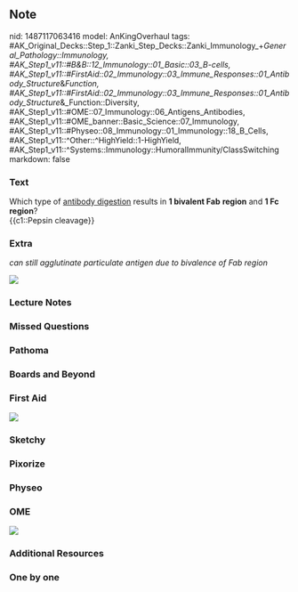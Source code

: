 ## Note
nid: 1487117063416
model: AnKingOverhaul
tags: #AK_Original_Decks::Step_1::Zanki_Step_Decks::Zanki_Immunology_+_General_Pathology::Immunology, #AK_Step1_v11::#B&B::12_Immunology::01_Basic::03_B-cells, #AK_Step1_v11::#FirstAid::02_Immunology::03_Immune_Responses::01_Antibody_Structure_&_Function, #AK_Step1_v11::#FirstAid::02_Immunology::03_Immune_Responses::01_Antibody_Structure_&_Function::Diversity, #AK_Step1_v11::#OME::07_Immunology::06_Antigens_Antibodies, #AK_Step1_v11::#OME_banner::Basic_Science::07_Immunology, #AK_Step1_v11::#Physeo::08_Immunology::01_Immunology::18_B_Cells, #AK_Step1_v11::^Other::^HighYield::1-HighYield, #AK_Step1_v11::^Systems::Immunology::HumoralImmunity/ClassSwitching
markdown: false

### Text
<div>
  <div>
    Which type of <u>antibody digestion</u> results in <b>1
    bivalent Fab</b> <b>region</b> and <b>1 Fc</b> <b>region</b>?
  </div>
  <div>
    {{c1::Pepsin cleavage}}
  </div>
</div>

### Extra
<i>can still agglutinate particulate antigen due to bivalence of
Fab region</i>
<div><img src="paste-37069862732025.jpg"></div>

### Lecture Notes


### Missed Questions


### Pathoma


### Boards and Beyond


### First Aid
<img src="tmpo7G6SR.png">

### Sketchy


### Pixorize


### Physeo


### OME
<div class="ome-widget">
  <a href=
  "https://onlinemeded.org/spa/immunology?ref=anki"><img src=
  "_OME_AnkiFlashcards_Topic_3.png"></a>
</div>

### Additional Resources


### One by one

